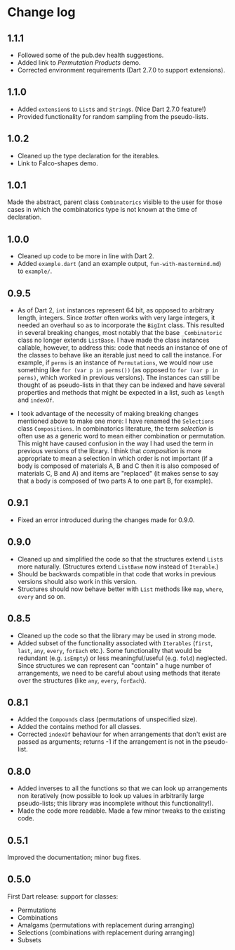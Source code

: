 # Change log

## 1.1.1

* Followed some of the pub.dev health suggestions.
* Added link to *Permutation Products* demo.
* Corrected environment requirements (Dart 2.7.0 to support extensions).

## 1.1.0

* Added `extension`s to `List`s and `String`s. (Nice Dart 2.7.0 feature!)
* Provided functionality for random sampling from the pseudo-lists.

## 1.0.2

* Cleaned up the type declaration for the iterables.
* Link to Falco-shapes demo.

## 1.0.1

Made the abstract, parent class `Combinatorics` visible to the user for those cases in which the combinatorics type is not known at the time of declaration.

## 1.0.0

* Cleaned up code to be more in line with Dart 2.
* Added `example.dart` (and an example output, `fun-with-mastermind.md`) to `example/`. 

## 0.9.5

* As of Dart 2, `int` instances represent 64 bit, as opposed to arbitrary length, integers. Since *trotter* often works with very large integers, it needed an overhaul so as to incorporate the `BigInt` class. This resulted in several breaking changes, most notably that the base `_Combinatoric` class no longer extends `ListBase`. I have made the class instances callable, however, to address this: code that needs an instance of one of the classes to behave like an iterable just need to call the instance. For example, if `perms` is an instance of `Permutations`, we would now use something like `for (var p in perms())` (as opposed to `for (var p in perms)`, which worked in previous versions). The instances can still be thought of as pseudo-lists in that they can be indexed and have several properties and methods that might be expected in a list, such as `length` and `indexOf`.

* I took advantage of the necessity of making breaking changes mentioned above to make one more: I have renamed the `Selections` class `Compositions`. In combinatorics literature, the term *selection* is often use as a generic word to mean either combination or permutation. This might have caused confusion in the way I had used the term in previous versions of the library. I think that *composition* is more appropriate to mean a selection in which order is not important (if a body is composed of materials A, B and C then it is also composed of materials C, B and A) and items are "replaced" (it makes sense to say that a body is composed of two parts A to one part B, for example).

## 0.9.1

* Fixed an error introduced during the changes made for 0.9.0.

## 0.9.0

* Cleaned up and simplified the code so that the structures extend `List`s more naturally. (Structures extend `ListBase` now instead of `Iterable`.)
* Should be backwards compatible in that code that works in previous versions should also work in this version.
* Structures should now behave better with `List` methods like `map`, `where`, `every` and so on.

## 0.8.5

* Cleaned up the code so that the library may be used in strong mode.
* Added subset of the functionality associated with `Iterables` (`first`, `last`, `any`, `every`, `forEach` etc.). Some functionality that would be redundant (e.g. `isEmpty`) or less meaningful/useful (e.g. `fold`) neglected. Since structures we can represent can "contain" a huge number of arrangements, we need to be careful about using methods that iterate over the structures (like `any`, `every`, `forEach`).

## 0.8.1

* Added the `Compounds` class (permutations of unspecified size).
* Added the contains method for all classes.
* Corrected `indexOf` behaviour for when arrangements that don't exist are passed as arguments; returns -1 if the arrangement is not in the pseudo-list.

## 0.8.0

* Added inverses to all the functions so that we can look up arrangements non iteratively (now possible to look up values in arbitrarily large pseudo-lists; this library was incomplete without this functionality!).
* Made the code more readable. Made a few minor tweaks to the existing code.

## 0.5.1
Improved the documentation; minor bug fixes.

## 0.5.0

First Dart release: support for classes:

* Permutations
* Combinations
* Amalgams (permutations with replacement during arranging)
* Selections (combinations with replacement during arranging)
* Subsets
